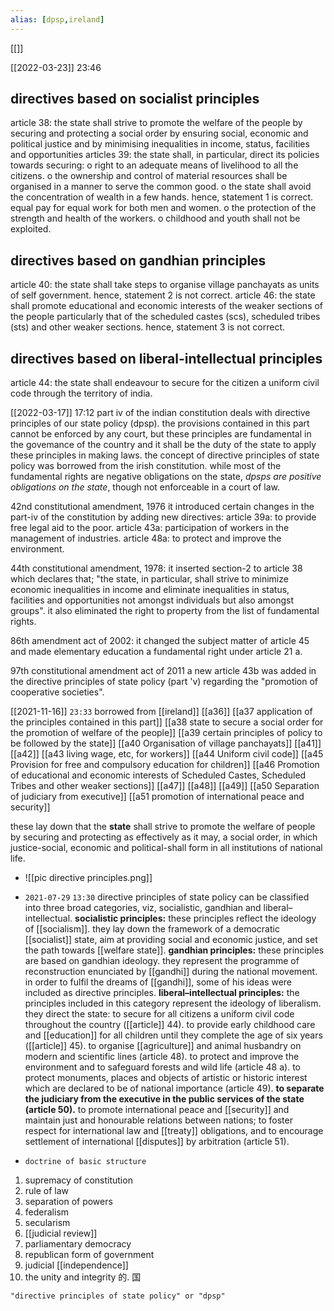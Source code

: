 ```yaml
---
alias: [dpsp,ireland]
---
```

[[]]

[[2022-03-23]] 23:46
## directives based on socialist principles
article 38: the state shall strive to promote the welfare of the people by securing and protecting a social order by ensuring social, economic and political justice and by minimising inequalities in income, status, facilities and opportunities
articles 39: the state shall, in particular, direct its policies towards securing:
o right to an adequate means of livelihood to all the citizens.
o the ownership and control of material resources shall be organised in a manner to serve the common good.
o the state shall avoid the concentration of wealth in a few hands. hence, statement 1 is correct.
equal pay for equal work for both men and women.
o the protection of the strength and health of the workers.
o childhood and youth shall not be exploited.
## directives based on gandhian principles
article 40: the state shall take steps to organise village panchayats as units of self government. hence, statement 2 is not correct.
article 46: the state shall promote educational and economic interests of the weaker sections of the people particularly that of the scheduled castes (scs), scheduled tribes (sts) and other weaker sections. hence, statement 3 is not correct.
## directives based on liberal-intellectual principles
article 44: the state shall endeavour to secure for the citizen a uniform civil code through the territory of india.

[[2022-03-17]] 17:12
part iv of the indian constitution deals with directive principles of our state policy (dpsp).
the provisions contained in this part cannot be enforced by any court, but these principles are fundamental in the govemance of the country and it shall be the duty of the state to apply these principles in making laws.
the concept of directive principles of state policy was borrowed from the irish constitution.
while most of the fundamental rights are negative obligations on the state, *dpsps are positive obligations on the state*, though not enforceable in a court of law.

42nd constitutional amendment, 1976
it introduced certain changes in the part-iv of the constitution by adding new directives:
article 39a: to provide free legal aid to the poor.
article 43a: participation of workers in the management of industries.
article 48a: to protect and improve the environment.

44th constitutional amendment, 1978:
it inserted section-2 to article 38 which declares that; "the state, in particular, shall strive to minimize economic inequalities in income and eliminate inequalities in status, facilities and opportunities not amongst individuals but also amongst groups".
it also eliminated the right to property from the list of fundamental rights.

86th amendment act of 2002:
it changed the subject matter of article 45 and made elementary education a fundamental right under article 21 a.

97th constitutional amendment act of 2011
a new article 43b was added in the directive principles of state policy (part 'v) regarding the "promotion of cooperative societies".


[[2021-11-16]] `23:33`
borrowed from [[ireland]]
[[a36]] [[a37 application of the principles contained in this part]] [[a38 state to secure a social order for the promotion of welfare of the people]] [[a39 certain principles of policy to be followed by the state]] [[a40 Organisation of village panchayats]] [[a41]] [[a42]] [[a43 living wage, etc, for workers]] [[a44 Uniform civil code]] [[a45 Provision for free and compulsory education for children]] [[a46 Promotion of educational and economic interests of Scheduled Castes, Scheduled Tribes and other weaker sections]] [[a47]] [[a48]] [[a49]] [[a50 Separation of judiciary from executive]] [[a51 promotion of international peace and security]]

these lay down that the **state** shall strive to promote the welfare of people by securing and protecting as effectively as it may, a social order, in which justice-social, economic and political-shall form in all institutions of national life.
- ![[pic directive principles.png]]
- `2021-07-29` `13:30`
 directive principles of state policy can be classified into three broad categories, viz, socialistic, gandhian and liberal–intellectual.
**socialistic principles:** these principles reflect the ideology of [[socialism]]. they lay down the framework of a democratic [[socialist]] state, aim at providing social and economic justice, and set the path towards [[welfare state]].
**gandhian principles:** these principles are based on gandhian ideology. they represent the programme of reconstruction enunciated by [[gandhi]] during the national movement. in order to fulfil the dreams of [[gandhi]], some of his ideas were included as directive principles.
**liberal–intellectual principles:** the principles included in this category represent the ideology of liberalism. they direct the state: to secure for all citizens a uniform civil code throughout the country ([[article]] 44). to provide early childhood care and [[education]] for all children until they complete the age of six years ([[article]] 45).
to organise [[agriculture]] and animal husbandry on modern and scientific lines (article 48).
to protect and improve the environment and to safeguard forests and wild life (article 48 a).
to protect monuments, places and objects of artistic or historic interest which are declared to be of national importance (article 49).
**to separate the judiciary from the executive in the public services of the state (article 50).**
to promote international peace and [[security]] and maintain just and honourable relations between nations; to foster respect for international law and [[treaty]] obligations, and to encourage settlement of international [[disputes]] by arbitration (article 51).

- `doctrine of basic structure`
1. supremacy of constitution
2. rule of law
3. separation of powers
4. federalism
5. secularism
6. [[judicial review]]
7. parliamentary democracy
8. republican form of government
9. judicial [[independence]]
10. the unity and integrity 的. 国
```query
"directive principles of state policy" or "dpsp"
```
